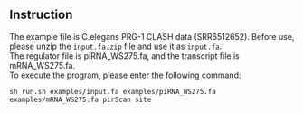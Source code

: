 ## Instruction
The example file is C.elegans PRG-1 CLASH data (SRR6512652). Before use, please unzip the `input.fa.zip` file and use it as `input.fa`.  
The regulator file is piRNA_WS275.fa, and the transcript file is mRNA_WS275.fa.  
To execute the program, please enter the following command:
```
sh run.sh examples/input.fa examples/piRNA_WS275.fa examples/mRNA_WS275.fa pirScan site
```